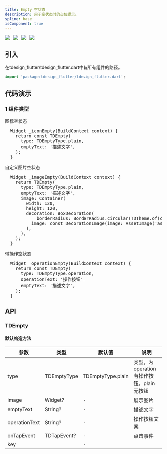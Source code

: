 ```yaml
---
title: Empty 空状态
description: 用于空状态时的占位提示。
spline: base
isComponent: true
---
```


<span class="coverages-badge" style="margin-right: 10px"><img src="https://img.shields.io/badge/coverages%3A%20lines-100%25-blue" /></span><span class="coverages-badge" style="margin-right: 10px"><img src="https://img.shields.io/badge/coverages%3A%20functions-100%25-blue" /></span><span class="coverages-badge" style="margin-right: 10px"><img src="https://img.shields.io/badge/coverages%3A%20statements-100%25-blue" /></span><span class="coverages-badge" style="margin-right: 10px"><img src="https://img.shields.io/badge/coverages%3A%20branches-83%25-blue" /></span>
## 引入

在tdesign_flutter/tdesign_flutter.dart中有所有组件的路径。

```dart
import 'package:tdesign_flutter/tdesign_flutter.dart';
```

## 代码演示

### 1 组件类型

图标空状态
                  
<td-code-block panel="Dart">

  <pre slot="Dart" lang="javascript">
  Widget _iconEmpty(BuildContext context) {
    return const TDEmpty(
      type: TDEmptyType.plain,
      emptyText: '描述文字',
    );
  }</pre>

</td-code-block>
                                        

自定义图片空状态
                  
<td-code-block panel="Dart">

  <pre slot="Dart" lang="javascript">
  Widget _imageEmpty(BuildContext context) {
    return TDEmpty(
      type: TDEmptyType.plain,
      emptyText: '描述文字',
      image: Container(
        width: 120,
        height: 120,
        decoration: BoxDecoration(
            borderRadius: BorderRadius.circular(TDTheme.of(context).radiusDefault),
          image: const DecorationImage(image: AssetImage('assets/img/empty.png'))
        ),
      ),
    );
  }</pre>

</td-code-block>
                                        

带操作空状态
                  
<td-code-block panel="Dart">

  <pre slot="Dart" lang="javascript">
  Widget _operationEmpty(BuildContext context) {
    return const TDEmpty(
      type: TDEmptyType.operation,
      operationText: '操作按钮',
      emptyText: '描述文字',
    );
  }</pre>

</td-code-block>
                                        


## API
### TDEmpty
#### 默认构造方法

| 参数 | 类型 | 默认值 | 说明 |
| --- | --- | --- | --- |
| type | TDEmptyType | TDEmptyType.plain | 类型，为operation有操作按钮，plain无按钮 |
| image | Widget? | - | 展示图片 |
| emptyText | String? | - | 描述文字 |
| operationText | String? | - | 操作按钮文案 |
| onTapEvent | TDTapEvent? | - | 点击事件 |
| key |  | - |  |


  
